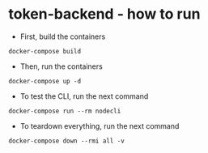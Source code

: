 # token-backend - how to run
 - First, build the containers
 ```
 docker-compose build 
 ```
 - Then, run the containers
 ```
 docker-compose up -d 
 ```
- To test the CLI, run the next command
 ```
 docker-compose run --rm nodecli
 ```
- To teardown everything, run the next command
 ```
 docker-compose down --rmi all -v 
 ```
